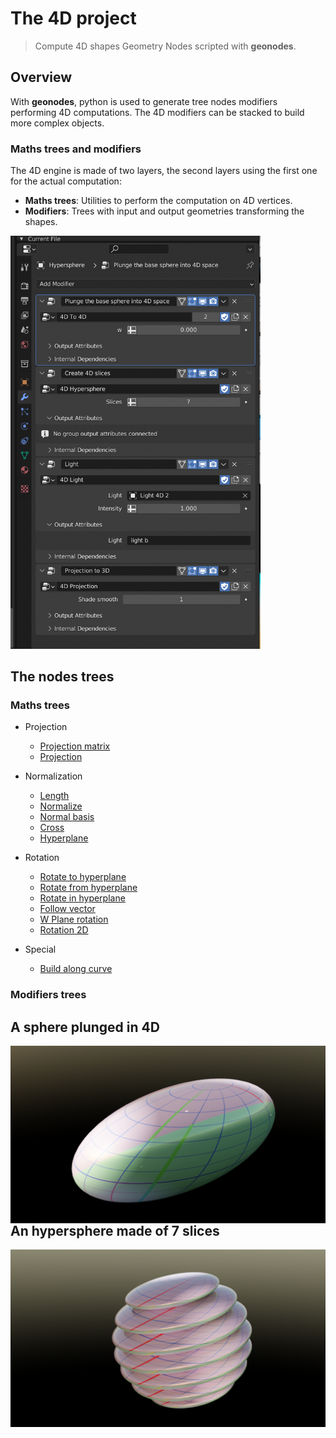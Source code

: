 # The 4D project

> Compute 4D shapes Geometry Nodes scripted with **geonodes**.

## Overview

With **geonodes**, python is used to generate tree nodes modifiers performing 4D computations.
The 4D modifiers can be stacked to build more complex objects.

### Maths trees and modifiers

The 4D engine is made of two layers, the second layers using the first one for the actual computation:

- **Maths trees**: Utilities to perform the computation on 4D vertices.
- **Modifiers**: Trees with input and output geometries transforming the shapes.

<img src="images/Param hypersphere.png"
     alt="Markdown Monster icon"
     width="400px"/>

## The nodes trees

### Maths trees

- Projection
  - [Projection matrix](projection_matrix.md)
  - [Projection](projection.md)

- Normalization
  - [Length](length.md)
  - [Normalize](normalize.md)
  - [Normal basis](normal_basis.md)
  - [Cross](cross.md)
  - [Hyperplane](hyperplane.md)

- Rotation
  - [Rotate to hyperplane](rotate_to_hyperplane.md)
  - [Rotate from hyperplane](rotate_from_hyperplane.md)
  - [Rotate in hyperplane](rotate_in_hyperplane.md)
  - [Follow vector](follow_vector.md)
  - [W Plane rotation](w_plane_rotation.md)
  - [Rotation 2D](rotation_2d.md)

- Special
  - [Build along curve](build_along_curve.md)


### Modifiers trees



## A sphere plunged in 4D

<img src="images/hypersphere 1.png"
     alt="Markdown Monster icon"
     style="float: left; margin-right: 10px;" />
     
## An hypersphere made of 7 slices

<img src="images/hypersphere 2.png"
     alt="Markdown Monster icon"
     style="float: left; margin-right: 10px;" />
     




